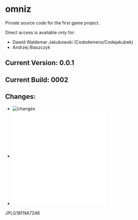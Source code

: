 # omniz

Private source code for the first game project. 

Direct access is available only for:

 - Dawid Waldemar Jakubowski (Codedemens/Codejakubek)
 - Andrzej Blaszczyk

## Current Version: 0.0.1
## Current Build: 0002
## Changes:
 - ![changes](./statistics/en/July_02_2012/changes.md")
 - ![execution_results](./statistics/en/July_02_2012/execution_results.md)
 - ![sigmadev_changes.pdf](./statistics/en/July_02_2012/sigmadev_changes.pdf)

JPLG18FNA7246

